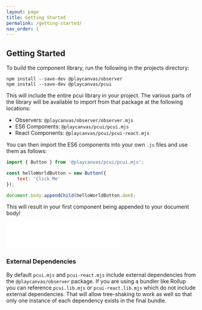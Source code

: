 ```yaml
---
layout: page
title: Getting Started
permalink: /getting-started/
nav_order: 1
---
```


## Getting Started

To build the component library, run the following in the projects directory:

```
npm install --save-dev @playcanvas/observer
npm install --save-dev @playcanvas/pcui
```

This will include the entire pcui library in your project. The various parts of the library will be available to import from that package at the following locations:

- Observers: `@playcanvas/observer/observer.mjs`
- ES6 Components: `@playcanvas/pcui/pcui.mjs`
- React Components: `@playcanvas/pcui/pcui-react.mjs`

You can then import the ES6 components into your own `.js` files and use them as follows:
```javascript
import { Button } from '@playcanvas/pcui/pcui.mjs';

const helloWorldButton = new Button({
    text: 'Click Me'
});

document.body.appendChild(helloWorldButton.dom);
```

This will result in your first component being appended to your document body!

<div class="highlighter-rouge example-background">
    <iframe src="/pcui/storybook/iframe.html?id=input-button--main&viewMode=story" style="border: none;" height="72px"></iframe>
</div>


### External Dependencies

By default `pcui.mjs` and `pcui-react.mjs` include external dependencies from the `@playcanvas/observer` package. If you are using a bundler like Rollup you can reference `pcui.lib.mjs` or `pcui-react.lib.mjs` which do not include external dependencies. That will allow tree-shaking to work as well so that only one instance of each dependency exists in the final bundle.
